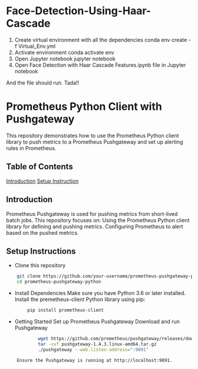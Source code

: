 # Face-Detection-Using-Haar-Cascade

1. Create virtual environment with all the dependencies
conda env create -f Virtual_Env.yml
2. Activate environment
conda activate env
3. Open Jupyter notebook
jupyter notebook
4. Open Face Detection with Haar Cascade Features.ipynb file in Jupyter notebook

And the file should run. Tada!!

# Prometheus Python Client with Pushgateway
This repository demonstrates how to use the Prometheus Python client library to push metrics to a Prometheus Pushgateway and set up alerting rules in Prometheus.

## Table of Contents
[Introduction](#about-the-job-and-instance-labels)
[Setup Instruction](#about-the-job-and-instance-labels)


## Introduction
Prometheus Pushgateway is used for pushing metrics from short-lived batch jobs. This repository focuses on:
	Using the Prometheus Python client library for defining and pushing metrics.
	Configuring Prometheus to alert based on the pushed metrics.


## Setup Instructions
* Clone this repository
```bash
	git clone https://github.com/your-username/prometheus-pushgateway-python.git  
	cd prometheus-pushgateway-python  
````
* Install Dependencies
	Make sure you have Python 3.6 or later installed.
	Install the premetheus-client Python library using pip:
````bash
		pip install prometheus-client  
````
* Getting Started
	Set up Prometheus Pushgateway
		Download and run Pushgateway
````bash
			wget https://github.com/prometheus/pushgateway/releases/download/v1.4.3/pushgateway-1.4.3.linux-amd64.tar.gz  
			tar -xvf pushgateway-1.4.3.linux-amd64.tar.gz  
			./pushgateway --web.listen-address=":9091"  
````
		Ensure the Pushgateway is running at http://localhost:9091.
